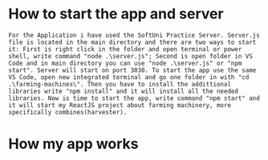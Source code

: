 # How to start the app and server
    For the Application i have used the SoftUni Practice Server. Server.js file is located in the main directory and there are two ways to start it: First is right click in the folder and open terminal or power shell, write command "node .\server.js"; Second is open folder in VS Code and in main directory you can use "node .\server.js" or "npm start". Server will start on port 3030. To start the app use the same VS Code, open new integrated terminal and go one folder in with "cd .\farming-machines\". Then you have to install the addittional libraries write "npm install" and it will install all the needed libraries. Now is time to start the app, write command "npm start" and it will start my ReactJS project about farming machinery, more specifically combines(harvester).

# How my app works
